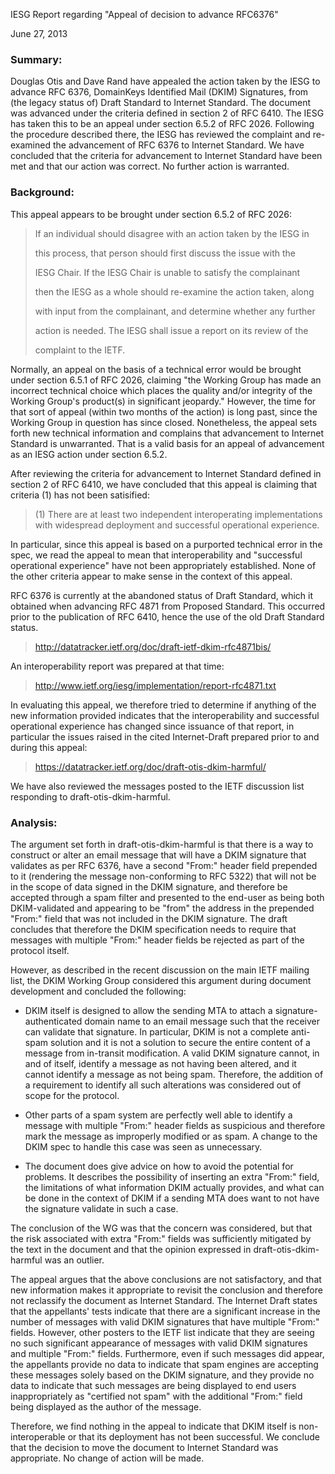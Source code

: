  
IESG Report regarding "Appeal of decision to advance RFC6376"


June 27, 2013


### Summary:


Douglas Otis and Dave Rand have appealed the action taken by the IESG to 
 advance RFC 6376, DomainKeys Identified Mail (DKIM) Signatures, from 
 (the legacy status of) Draft Standard to Internet Standard. The document 
 was advanced under the criteria defined in section 2 of RFC 6410. The 
 IESG has taken this to be an appeal under section 6.5.2 of RFC 2026. 
 Following the procedure described there, the IESG has reviewed the 
 complaint and re-examined the advancement of RFC 6376 to Internet 
 Standard. We have concluded that the criteria for advancement to 
 Internet Standard have been met and that our action was correct. No 
 further action is warranted.


### Background:


This appeal appears to be brought under section 6.5.2 of RFC 2026:



> 
> If an individual should disagree with an action taken by the IESG in  
> 
>  this process, that person should first discuss the issue with the  
> 
>  IESG Chair. If the IESG Chair is unable to satisfy the complainant  
> 
>  then the IESG as a whole should re-examine the action taken, along  
> 
>  with input from the complainant, and determine whether any further  
> 
>  action is needed. The IESG shall issue a report on its review of the  
> 
>  complaint to the IETF.
> 
> 
> 


Normally, an appeal on the basis of a technical error would be brought 
 under section 6.5.1 of RFC 2026, claiming "the Working Group has made an 
 incorrect technical choice which places the quality and/or integrity of 
 the Working Group's product(s) in significant jeopardy." However, the 
 time for that sort of appeal (within two months of the action) is long 
 past, since the Working Group in question has since closed. Nonetheless, 
 the appeal sets forth new technical information and complains that 
 advancement to Internet Standard is unwarranted. That is a valid basis 
 for an appeal of advancement as an IESG action under section 6.5.2.  

  

 After reviewing the criteria for advancement to Internet Standard 
 defined in section 2 of RFC 6410, we have concluded that this appeal is 
 claiming that criteria (1) has not been satisified:



> 
> (1) There are at least two independent interoperating implementations
>  with widespread deployment and successful operational experience.
> 
> 
> 


In particular, since this appeal is based on a purported technical error 
 in the spec, we read the appeal to mean that interoperability and "successful operational experience" have not been appropriately 
 established. None of the other criteria appear to make sense in the 
 context of this appeal.


RFC 6376 is currently at the abandoned status of Draft Standard, which 
 it obtained when advancing RFC 4871 from Proposed Standard. This 
 occurred prior to the publication of RFC 6410, hence the use of the old 
 Draft Standard status.



> 
> <http://datatracker.ietf.org/doc/draft-ietf-dkim-rfc4871bis/>
> 
> 
> 


An interoperability report was prepared at that time:



> 
> <http://www.ietf.org/iesg/implementation/report-rfc4871.txt>
> 
> 
> 


In evaluating this appeal, we therefore tried to determine if anything 
 of the new information provided indicates that the interoperability and 
 successful operational experience has changed since issuance of that 
 report, in particular the issues raised in the cited Internet-Draft 
 prepared prior to and during this appeal:



> 
> <https://datatracker.ietf.org/doc/draft-otis-dkim-harmful/>
> 
> 
> 


We have also reviewed the messages posted to the IETF discussion list 
 responding to draft-otis-dkim-harmful.


### Analysis:


The argument set forth in draft-otis-dkim-harmful is that there is a way 
 to construct or alter an email message that will have a DKIM signature 
 that validates as per RFC 6376, have a second "From:" header field 
 prepended to it (rendering the message non-conforming to RFC 5322) that 
 will not be in the scope of data signed in the DKIM signature, and 
 therefore be accepted through a spam filter and presented to the 
 end-user as being both DKIM-validated and appearing to be "from" the 
 address in the prepended "From:" field that was not included in the DKIM 
 signature. The draft concludes that therefore the DKIM specification 
 needs to require that messages with multiple "From:" header fields be 
 rejected as part of the protocol itself.  

  

 However, as described in the recent discussion on the main IETF mailing 
 list, the DKIM Working Group considered this argument during document 
 development and concluded the following:  

  

 - DKIM itself is designed to allow the sending MTA to attach a 
 signature-authenticated domain name to an email message such that the 
 receiver can validate that signature. In particular, DKIM is not a 
 complete anti-spam solution and it is not a solution to secure the 
 entire content of a message from in-transit modification. A valid DKIM 
 signature cannot, in and of itself, identify a message as not having 
 been altered, and it cannot identify a message as not being spam. 
 Therefore, the addition of a requirement to identify all such 
 alterations was considered out of scope for the protocol.  

  

 - Other parts of a spam system are perfectly well able to identify a 
 message with multiple "From:" header fields as suspicious and therefore 
 mark the message as improperly modified or as spam. A change to the DKIM 
 spec to handle this case was seen as unnecessary.  

  

 - The document does give advice on how to avoid the potential for 
 problems. It describes the possibility of inserting an extra "From:" field, the limitations of what information DKIM actually provides, and 
 what can be done in the context of DKIM if a sending MTA does want to 
 not have the signature validate in such a case.  

  

 The conclusion of the WG was that the concern was considered, but that 
 the risk associated with extra "From:" fields was sufficiently mitigated 
 by the text in the document and that the opinion expressed in 
 draft-otis-dkim-harmful was an outlier.  

  

 The appeal argues that the above conclusions are not satisfactory, and 
 that new information makes it appropriate to revisit the conclusion and 
 therefore not reclassify the document as Internet Standard. The Internet 
 Draft states that the appellants' tests indicate that there are a 
 significant increase in the number of messages with valid DKIM 
 signatures that have multiple "From:" fields. However, other posters to 
 the IETF list indicate that they are seeing no such significant 
 appearance of messages with valid DKIM signatures and multiple "From:" fields. Furthermore, even if such messages did appear, the appellants 
 provide no data to indicate that spam engines are accepting these 
 messages solely based on the DKIM signature, and they provide no data to 
 indicate that such messages are being displayed to end users 
 inappropriately as "certified not spam" with the additional "From:" field being displayed as the author of the message.  

  

 Therefore, we find nothing in the appeal to indicate that DKIM itself is 
 non-interoperable or that its deployment has not been successful. We 
 conclude that the decision to move the document to Internet Standard was 
 appropriate. No change of action will be made.


 